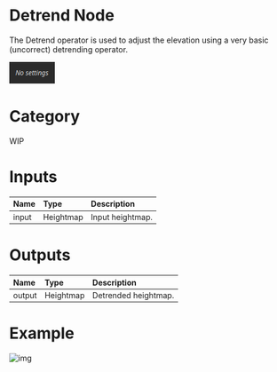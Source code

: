 
Detrend Node
============


The Detrend operator is used to adjust the elevation using a very basic (uncorrect) detrending operator.



![img](../../images/nodes/Detrend_settings.png)


# Category


WIP
# Inputs

|Name|Type|Description|
| :--- | :--- | :--- |
|input|Heightmap|Input heightmap.|

# Outputs

|Name|Type|Description|
| :--- | :--- | :--- |
|output|Heightmap|Detrended heightmap.|

# Example


![img](../../images/nodes/Detrend.png)

